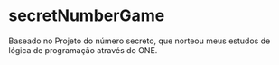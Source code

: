 # secretNumberGame
Baseado no Projeto do número secreto, que norteou meus estudos de lógica de programação através do ONE.
